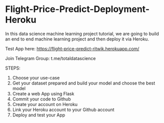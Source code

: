 # Flight-Price-Predict-Deployment-Heroku

In this data science machine learning project tutorial, we are going to build an end to end machine learning project and then deploy it via Heroku.

Test App here: https://flight-price-predict-ritwik.herokuapp.com/

Join Telegram Group: t.me/totaldatascience

STEPS:

1. Choose your use-case
2. Get your dataset prepared and build your model and choose the best model
3. Create a web App using Flask
4. Commit your code to Github
5. Create your account on Heroku
6. Link your Heroku account to your Github account
7. Deploy and test your App
